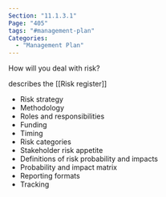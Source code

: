 ```yaml
---
Section: "11.1.3.1"
Page: "405"
tags: "#management-plan"
Categories:
  - "Management Plan"
---
```


How will you deal with risk?

describes the [[Risk register]]

* Risk strategy
* Methodology
* Roles and responsibilities
* Funding
* Timing
* Risk categories
* Stakeholder risk appetite
* Definitions of risk probability and impacts
* Probability and impact matrix
* Reporting formats
* Tracking


